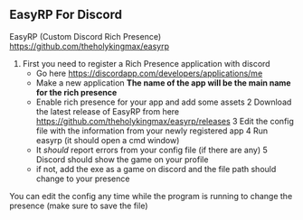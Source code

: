 ## EasyRP For Discord

EasyRP (Custom Discord Rich Presence) https://github.com/theholykingmax/easyrp
1. First you need to register a Rich Presence application with discord
     - Go here https://discordapp.com/developers/applications/me
     - Make a new application **The name of the app will be the main name for the rich presence**
     - Enable rich presence for your app and add some assets
2 Download the latest release of EasyRP from here https://github.com/theholykingmax/easyrp/releases 
3 Edit the config file with the information from your newly registered app
4 Run easyrp (it should open a cmd window)
    - It *should* report errors from your config file (if there are any)
5 Discord should show the game on your profile
	- if not, add the exe as a game on discord and the file path should change to your presence

You can edit the config any time while the program is running to change the presence (make sure to save the file)
